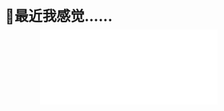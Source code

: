 # 🎈最近我感觉......

<div style="text-align: center; margin: -10px 0 0 -10px">
  <iframe
    frameborder="no"
    border="0"
    marginwidth="0"
    marginheight="0"
    width=355
    height=150
    src="//music.163.com/outchain/player?type=2&id=20506035&auto=1&height=66"
  />
</div>

>我总同时想做很多事，又立刻想看到效果，虽然对本职工作很投入，但业余时间几乎不愿意再动脑,这时候焦虑开始缠绕着我......在默默忍受许久后，此刻我希望敲下一些文字同时尝试与焦虑对视，盼着它一点一点地离我远去，即使偶尔会反扑，但再也无法近身。

&nbsp;&nbsp;&nbsp;&nbsp;先介绍一下这首BGM吧，首歌是史密斯飞船的主唱史提夫泰勒(Steve Tylor)所作。他想要成为摇滚明星，但是在乐团还没成名前，有太多挫折必须忍耐，太多困难要克服。歌词中要表达的咒语是：『你要不断想像，每天梦想，自己会成为摇滚名人…』，~~这就是成功的秘诀。成功者，和失败者的差别，就是成功者的心中，总是深信自己会成功~~要想象自己能成功，还要敢破坏舒适圈。<br><br>
&nbsp;&nbsp;&nbsp;&nbsp;这很摇滚，当我焦虑时满脑子，内心迫切希望发生改变，毕竟无论个体还是群体，人类的安全感都源于自己在某一方面拥有的独特优势:或能力，或财富，或权力，或影响力。但一阵忙碌之后我发现自己根本无从下手，也没有看到任何变化与转机，那种对独特优势求而不得的心情，就像一个孩子面对最喜欢的玩具却无法拥有一样。于是我开始寄希望于学习却不自觉地求多、求快，结果回头却发现什么都没记住。再抬头看，与一些同龄人的差距早已遥不可及，甚至一些比自己还年轻的人也已成就满满，而自己还得从零开始。这种情况让我变得烦躁和焦虑，情绪一度低落，脑子里始终回响着一句话: 来不及了，太晚了，一切都太晚了......

> 我像一个落水者，被焦虑彻底包裹，仿佛在慢慢地沉入河底。


&nbsp;&nbsp;&nbsp;&nbsp;写下这些若再去说一些励志的话未免太过矫情自问自答了，趁此刻还能思考写下一些劝劝自己：在专注做某件事时，只停留这件事上，不因未来的想象和过去的回忆打乱自己,说这么多就够了。

耳机传出贝斯被拨动发出曲折的音律，我想这也是不愿再忍受平凡而不得不去打破原本的平衡发出的挣扎的音符，现在我在家中，妈妈看起来比我离开家之前要好得多了，也没听她念叨肚子痛了，真好。

>真好啊


&nbsp;&nbsp;&nbsp;&nbsp;一切都好一起来了，我也应该比现在要更好！
<pre>
妈妈
我的觉越来越少了
梦却越来越长了
妈妈
岁月在我的心脏上
挂上了一口夜半的钟
我从你那里获得的躯体和骨血
正在滚烫发生沸腾的声
妈妈我一想到你就醉了
妈妈我要睡了
妈妈我想你了
</pre>
我真是个妈宝男🥺
